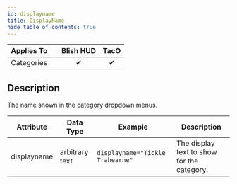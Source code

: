 ```yaml
---
id: displayname
title: DisplayName
hide_table_of_contents: true
---
```


| Applies To | | Blish HUD | TacO |
|-|-|-|-|
| Categories | | <center>✔</center> | <center>✔</center> |

## Description

The name shown in the category dropdown menus.

| Attribute | Data Type | Example | Description |
|-|-|-|-|
| displayname | arbitrary text | `displayname="Tickle Trahearne"` | The display text to show for the category. |
